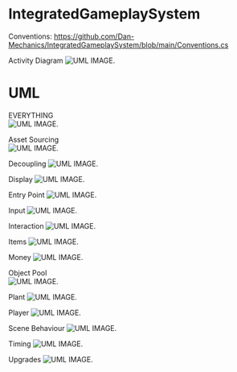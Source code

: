 # IntegratedGameplaySystem

Conventions: https://github.com/Dan-Mechanics/IntegratedGameplaySystem/blob/main/Conventions.cs

Activity Diagram
![UML IMAGE.](https://github.com/Dan-Mechanics/IntegratedGameplaySystem/blob/main/UML/activity_diagram.png)

# UML

EVERYTHING\
![UML IMAGE.](https://github.com/Dan-Mechanics/IntegratedGameplaySystem/blob/main/UML/all_img.png)

Asset Sourcing\
![UML IMAGE.](https://github.com/Dan-Mechanics/IntegratedGameplaySystem/blob/main/UML/asset_sourcing_img.png)

Decoupling
![UML IMAGE.](https://github.com/Dan-Mechanics/IntegratedGameplaySystem/blob/main/UML/decoupling_img.png)

Display
![UML IMAGE.](https://github.com/Dan-Mechanics/IntegratedGameplaySystem/blob/main/UML/display_img.png)

Entry Point
![UML IMAGE.](https://github.com/Dan-Mechanics/IntegratedGameplaySystem/blob/main/UML/entry_point_img.png)

Input
![UML IMAGE.](https://github.com/Dan-Mechanics/IntegratedGameplaySystem/blob/main/UML/input_img.png)

Interaction
![UML IMAGE.](https://github.com/Dan-Mechanics/IntegratedGameplaySystem/blob/main/UML/interaction_img.png)

Items
![UML IMAGE.](https://github.com/Dan-Mechanics/IntegratedGameplaySystem/blob/main/UML/items_img.png)

Money
![UML IMAGE.](https://github.com/Dan-Mechanics/IntegratedGameplaySystem/blob/main/UML/money_img.png)

Object Pool\
![UML IMAGE.](https://github.com/Dan-Mechanics/IntegratedGameplaySystem/blob/main/UML/object_pool_img.png)

Plant
![UML IMAGE.](https://github.com/Dan-Mechanics/IntegratedGameplaySystem/blob/main/UML/plant_img.png)

Player
![UML IMAGE.](https://github.com/Dan-Mechanics/IntegratedGameplaySystem/blob/main/UML/player_img.png)

Scene Behaviour
![UML IMAGE.](https://github.com/Dan-Mechanics/IntegratedGameplaySystem/blob/main/UML/scene_behaviour_img.png)

Timing
![UML IMAGE.](https://github.com/Dan-Mechanics/IntegratedGameplaySystem/blob/main/UML/timing_img.png)

Upgrades
![UML IMAGE.](https://github.com/Dan-Mechanics/IntegratedGameplaySystem/blob/main/UML/upgrades_img.png)